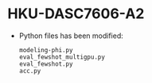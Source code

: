 # HKU-DASC7606-A2

- Python files has been modified:

  ```
  modeling-phi.py
  eval_fewshot_multigpu.py
  eval_fewshot.py
  acc.py
  ```

  